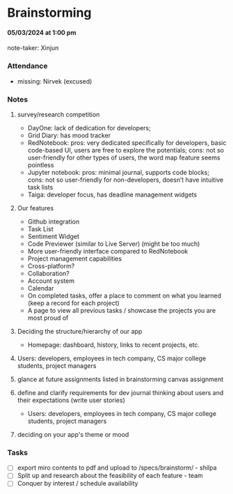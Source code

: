 # Brainstorming
#### 05/03/2024 at 1:00 pm 
note-taker: Xinjun
### Attendance
- missing: Nirvek (excused)

### Notes
1. survey/research competition
   - DayOne: lack of dedication for developers; 
   - Grid Diary: has mood tracker
    - RedNotebook: pros: very dedicated specifically for developers, basic code-based UI, users are free to explore the potentials; cons: not so user-friendly for other types of users, the word map feature seems pointless
    - Jupyter notebook: pros: minimal journal, supports code blocks; cons: not so user-friendly for non-developers, doesn’t have intuitive task lists
    - Taiga: developer focus, has deadline management widgets
2. Our features
    - Github integration
    - Task List
    - Sentiment Widget
    - Code Previewer (similar to Live Server) (might be too much)
    - More user-friendly interface compared to RedNotebook
    - Project management capabilities
    - Cross-platform? 
    - Collaboration?
    - Account system
    - Calendar
    - On completed tasks, offer a place to comment on what you learned (keep a record for each project)
    - A page to view all previous tasks / showcase the projects you are most proud of 

3. Deciding the structure/hierarchy of our app
    - Homepage: dashboard, history, links to recent projects, etc.
4. Users: developers, employees in tech company, CS major college students, project managers

5. glance at future assignments listed in brainstorming canvas assignment

6. define and clarify requirements for dev journal
thinking about users and their expectations (write user stories)
    - Users: developers, employees in tech company, CS major college students, project managers

7. deciding on your app's theme or mood


### Tasks
- [ ] export miro contents to pdf and upload to /specs/brainstorm/ - shilpa
- [ ] Split up and research about the feasibility of each feature - team
- [ ] Conquer by interest / schedule availability
